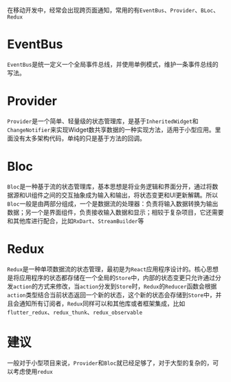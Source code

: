在移动开发中，经常会出现跨页面通知，常用的有`EventBus`、`Provider`、`BLoc`、`Redux`

# EventBus

`EventBus`是统一定义一个全局事件总线，并使用单例模式，维护一条事件总线的写法。



# Provider

`Provider`是一个简单、轻量级的状态管理库，是基于`InheritedWidget`和`ChangeNotifier`来实现Widget数共享数据的一种实现方法，适用于小型应用。里面没有太多架构代码，单纯的只是基于方法的回调。



# Bloc

`Bloc`是一种基于流的状态管理库，基本思想是将业务逻辑和界面分开，通过将数据源和UI组件之间的交互抽象成为输入和输出，将状态变更和UI更新解耦。所以`Bloc`一般是由两部分组成，一个是数据流的处理器：负责将输入数据转换为输出数据；另一个是界面组件，负责接收输入数据和显示；相较于复杂项目，它还需要和其他库进行配合，比如`RxDart`、`StreamBuilder`等



# Redux

`Redux`是一种单项数据流的状态管理，最初是为`React`应用程序设计的。核心思想是将应用程序的状态都存储在一个全局的`Store`中，内部的状态变更只允许通过分发`action`的方式来修改，当`action`分发到`Store`时，`Redux`的`Reducer`函数会根据`action`类型结合当前状态返回一个新的状态，这个新的状态会存储到`Store`中，并且会通知所有订阅者，`Redux`同样可以和其他库或者框架集成，比如`flutter_redux`、`redux_thunk`、`redux_observable`





# 建议

一般对于小型项目来说，`Provider`和`Bloc`就已经足够了，对于大型的复杂的，可以考虑使用`redux`